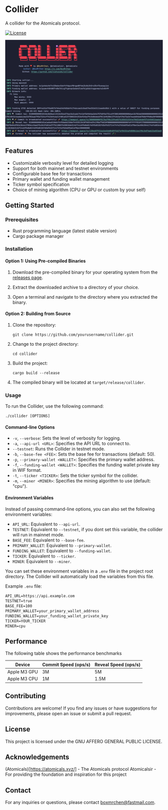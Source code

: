 # Collider

A collider for the Atomicals protocol.

[![License](https://img.shields.io/badge/license-AGPL-blue.svg)](https://www.gnu.org/licenses/agpl-3.0.html)

![Mine](./static/mining.png)
## Features

- Customizable verbosity level for detailed logging
- Support for both mainnet and testnet environments
- Configurable base fee for transactions
- Primary wallet and funding wallet management
- Ticker symbol specification
- Choice of mining algorithm (CPU or GPU or custom by your self)

## Getting Started

### Prerequisites

- Rust programming language (latest stable version)
- Cargo package manager

### Installation

#### Option 1: Using Pre-compiled Binaries

1. Download the pre-compiled binary for your operating system from the [releases page](https://github.com/nishuzumi/collider/releases).

2. Extract the downloaded archive to a directory of your choice.

3. Open a terminal and navigate to the directory where you extracted the binary.

#### Option 2: Building from Source

1. Clone the repository:
   ```shell
   git clone https://github.com/yourusername/collider.git
   ```

2. Change to the project directory:
   ```shell
   cd collider
   ```

3. Build the project:
   ```shell
   cargo build --release
   ```
4. The compiled binary will be located at `target/release/collider`.

### Usage

To run the Collider, use the following command:

```shell
./collider [OPTIONS]
```

#### Command-line Options

- `-v`, `--verbose`: Sets the level of verbosity for logging.
- `-a`, `--api-url <URL>`: Specifies the API URL to connect to.
- `--testnet`: Runs the Collider in testnet mode.
- `-b`, `--base-fee <FEE>`: Sets the base fee for transactions (default: 50).
- `-p`, `--primary-wallet <WALLET>`: Specifies the primary wallet address.
- `-f`, `--funding-wallet <WALLET>`: Specifies the funding wallet private key in WIF format.
- `-t`, `--ticker <TICKER>`: Sets the ticker symbol for the collider.
- `-m`, `--miner <MINER>`: Specifies the mining algorithm to use (default: "cpu").

#### Environment Variables

Instead of passing command-line options, you can also set the following environment variables:

- `API_URL`: Equivalent to `--api-url`.
- `TESTNET`: Equivalent to `--testnet`, if you dont set this variable, the collider will run in mainnet mode.
- `BASE_FEE`: Equivalent to `--base-fee`.
- `PRIMARY_WALLET`: Equivalent to `--primary-wallet`.
- `FUNDING_WALLET`: Equivalent to `--funding-wallet`.
- `TICKER`: Equivalent to `--ticker`.
- `MINER`: Equivalent to `--miner`.

You can set these environment variables in a `.env` file in the project root directory. The Collider will automatically load the variables from this file.

Example `.env` file:

```
API_URL=https://api.example.com
TESTNET=true
BASE_FEE=100
PRIMARY_WALLET=your_primary_wallet_address
FUNDING_WALLET=your_funding_wallet_private_key
TICKER=YOUR_TICKER
MINER=cpu
```

## Performance

The following table shows the performance benchmarks

| Device       | Commit Speed (ops/s) | Reveal Speed (ops/s) |
|--------------|----------------------|----------------------|
| Apple M3 GPU | 3M                   | 5M                   |
| Apple M3 CPU | 1M                   | 1.5M                 |

## Contributing

Contributions are welcome! If you find any issues or have suggestions for improvements, please open an issue or submit a pull request.

## License

This project is licensed under the GNU AFFERO GENERAL PUBLIC LICENSE.

## Acknowledgements

(Atomicals)[https://atomicals.xyz/] - The Atomicals protocol
Atomicalsir - For providing the foundation and inspiration for this project

## Contact

For any inquiries or questions, please contact [boxmrchen@fastmail.com](mailto:boxmrchen@fastmail.com).